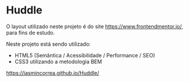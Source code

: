 # Huddle
 
 O layout utilizado neste projeto é do site https://www.frontendmentor.io/, para fins de estudo.
 
 Neste projeto está sendo utilizado:
- HTML5 (Semântica / Acessibilidade / Performance / SEO)
- CSS3 utilizando a metodologia BEM

https://iasmincorrea.github.io/Huddle/
